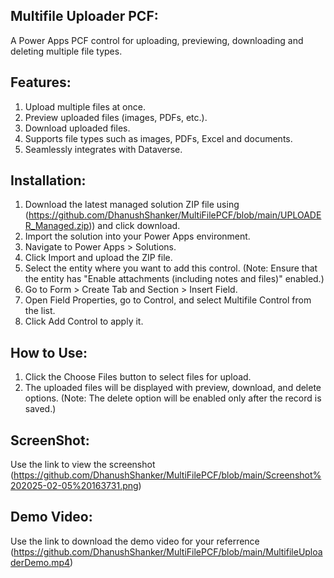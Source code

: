 Multifile Uploader PCF:
------------------------
A Power Apps PCF control for uploading, previewing, downloading and deleting multiple file types.

Features:
----------
1. Upload multiple files at once.<br>
2. Preview uploaded files (images, PDFs, etc.).<br>
3. Download uploaded files.<br>
4. Supports file types such as images, PDFs, Excel and documents.<br>
5. Seamlessly integrates with Dataverse.<br>

Installation:
-------------
1. Download the latest managed solution ZIP file using (https://github.com/DhanushShanker/MultiFilePCF/blob/main/UPLOADER_Managed.zip)) and click download.<br>
2. Import the solution into your Power Apps environment.<br>
3. Navigate to Power Apps > Solutions.<br>
4. Click Import and upload the ZIP file.<br>
5. Select the entity where you want to add this control. (Note: Ensure that the entity has "Enable attachments (including notes and files)" enabled.)<br>
6. Go to Form > Create Tab and Section > Insert Field.<br>
7. Open Field Properties, go to Control, and select Multifile Control from the list.<br>
8. Click Add Control to apply it.<br>

How to Use:
----------
1. Click the Choose Files button to select files for upload.<br>
2. The uploaded files will be displayed with preview, download, and delete options. (Note: The delete option will be enabled only after the record is saved.)<br>

ScreenShot:
-----------

Use the link to view the screenshot (https://github.com/DhanushShanker/MultiFilePCF/blob/main/Screenshot%202025-02-05%20163731.png)

Demo Video:
-----------

Use the link to download the demo video for your referrence (https://github.com/DhanushShanker/MultiFilePCF/blob/main/MultifileUploaderDemo.mp4)

